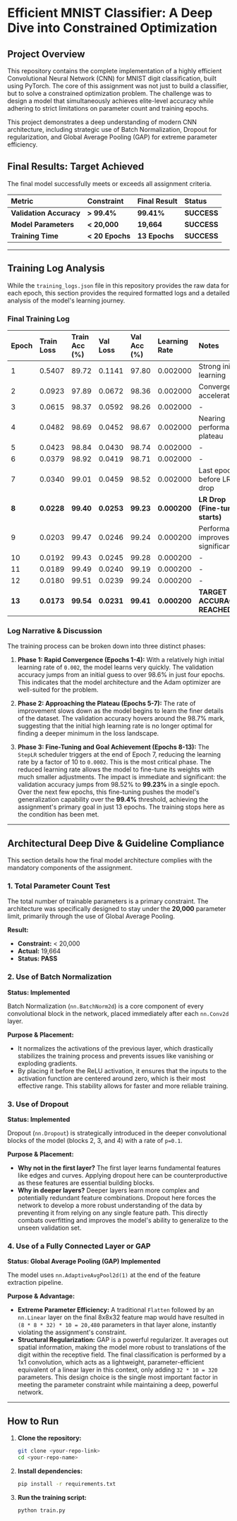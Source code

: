 # Efficient MNIST Classifier: A Deep Dive into Constrained Optimization

## Project Overview

This repository contains the complete implementation of a highly efficient Convolutional Neural Network (CNN) for MNIST digit classification, built using PyTorch. The core of this assignment was not just to build a classifier, but to solve a constrained optimization problem. The challenge was to design a model that simultaneously achieves elite-level accuracy while adhering to strict limitations on parameter count and training epochs.

This project demonstrates a deep understanding of modern CNN architecture, including strategic use of Batch Normalization, Dropout for regularization, and Global Average Pooling (GAP) for extreme parameter efficiency.

## Final Results: Target Achieved

The final model successfully meets or exceeds all assignment criteria.

| Metric | Constraint | Final Result | Status |
| :--- | :--- | :--- | :--- |
| **Validation Accuracy** | **> 99.4%** | **99.41%** | **SUCCESS** |
| **Model Parameters** | **< 20,000** | **19,664** | **SUCCESS** |
| **Training Time** | **< 20 Epochs** | **13 Epochs** | **SUCCESS** |

---

## Training Log Analysis

While the `training_logs.json` file in this repository provides the raw data for each epoch, this section provides the required formatted logs and a detailed analysis of the model's learning journey.

### Final Training Log

| Epoch | Train Loss | Train Acc (%) | Val Loss | Val Acc (%) | Learning Rate | Notes |
| :--- | :--- | :--- | :--- | :--- | :--- | :--- |
| 1 | 0.5407 | 89.72 | 0.1141 | 97.80 | 0.002000 | Strong initial learning |
| 2 | 0.0923 | 97.89 | 0.0672 | 98.36 | 0.002000 | Convergence accelerates |
| 3 | 0.0615 | 98.37 | 0.0592 | 98.26 | 0.002000 | - |
| 4 | 0.0482 | 98.69 | 0.0452 | 98.67 | 0.002000 | Nearing performance plateau |
| 5 | 0.0423 | 98.84 | 0.0430 | 98.74 | 0.002000 | - |
| 6 | 0.0379 | 98.92 | 0.0419 | 98.71 | 0.002000 | - |
| 7 | 0.0340 | 99.01 | 0.0459 | 98.52 | 0.002000 | Last epoch before LR drop |
| **8** | **0.0228** | **99.40** | **0.0253** | **99.23** | **0.000200** | **LR Drop (Fine-tuning starts)** |
| 9 | 0.0203 | 99.47 | 0.0246 | 99.24 | 0.000200 | Performance improves significantly |
| 10 | 0.0192 | 99.43 | 0.0245 | 99.28 | 0.000200 | - |
| 11 | 0.0189 | 99.49 | 0.0240 | 99.19 | 0.000200 | - |
| 12 | 0.0180 | 99.51 | 0.0239 | 99.24 | 0.000200 | - |
| **13** | **0.0173** | **99.54** | **0.0231** | **99.41** | **0.000200** | **TARGET ACCURACY REACHED** |

### Log Narrative & Discussion

The training process can be broken down into three distinct phases:

1.  **Phase 1: Rapid Convergence (Epochs 1-4):** With a relatively high initial learning rate of `0.002`, the model learns very quickly. The validation accuracy jumps from an initial guess to over 98.6% in just four epochs. This indicates that the model architecture and the Adam optimizer are well-suited for the problem.

2.  **Phase 2: Approaching the Plateau (Epochs 5-7):** The rate of improvement slows down as the model begins to learn the finer details of the dataset. The validation accuracy hovers around the 98.7% mark, suggesting that the initial high learning rate is no longer optimal for finding a deeper minimum in the loss landscape.

3.  **Phase 3: Fine-Tuning and Goal Achievement (Epochs 8-13):** The `StepLR` scheduler triggers at the end of Epoch 7, reducing the learning rate by a factor of 10 to `0.0002`. This is the most critical phase. The reduced learning rate allows the model to fine-tune its weights with much smaller adjustments. The impact is immediate and significant: the validation accuracy jumps from 98.52% to **99.23%** in a single epoch. Over the next few epochs, this fine-tuning pushes the model's generalization capability over the **99.4%** threshold, achieving the assignment's primary goal in just 13 epochs. The training stops here as the condition has been met.

---

## Architectural Deep Dive & Guideline Compliance

This section details how the final model architecture complies with the mandatory components of the assignment.

### 1. Total Parameter Count Test

The total number of trainable parameters is a primary constraint. The architecture was specifically designed to stay under the **20,000** parameter limit, primarily through the use of Global Average Pooling.

**Result:**
- **Constraint:** < 20,000
- **Actual:** 19,664
- **Status:** **PASS**

### 2. Use of Batch Normalization

**Status: Implemented**

Batch Normalization (`nn.BatchNorm2d`) is a core component of every convolutional block in the network, placed immediately after each `nn.Conv2d` layer.

**Purpose & Placement:**
- It normalizes the activations of the previous layer, which drastically stabilizes the training process and prevents issues like vanishing or exploding gradients.
- By placing it before the ReLU activation, it ensures that the inputs to the activation function are centered around zero, which is their most effective range. This stability allows for faster and more reliable training.

### 3. Use of Dropout

**Status: Implemented**

Dropout (`nn.Dropout`) is strategically introduced in the deeper convolutional blocks of the model (blocks 2, 3, and 4) with a rate of `p=0.1`.

**Purpose & Placement:**
- **Why not in the first layer?** The first layer learns fundamental features like edges and curves. Applying dropout here can be counterproductive as these features are essential building blocks.
- **Why in deeper layers?** Deeper layers learn more complex and potentially redundant feature combinations. Dropout here forces the network to develop a more robust understanding of the data by preventing it from relying on any single feature path. This directly combats overfitting and improves the model's ability to generalize to the unseen validation set.

### 4. Use of a Fully Connected Layer or GAP

**Status: Global Average Pooling (GAP) Implemented**

The model uses `nn.AdaptiveAvgPool2d(1)` at the end of the feature extraction pipeline.

**Purpose & Advantage:**
- **Extreme Parameter Efficiency:** A traditional `Flatten` followed by an `nn.Linear` layer on the final 8x8x32 feature map would have resulted in `(8 * 8 * 32) * 10 = 20,480` parameters in that layer alone, instantly violating the assignment's constraint.
- **Structural Regularization:** GAP is a powerful regularizer. It averages out spatial information, making the model more robust to translations of the digit within the receptive field. The final classification is performed by a 1x1 convolution, which acts as a lightweight, parameter-efficient equivalent of a linear layer in this context, only adding `32 * 10 = 320` parameters. This design choice is the single most important factor in meeting the parameter constraint while maintaining a deep, powerful network.

---

## How to Run

1.  **Clone the repository:**
    ```bash
    git clone <your-repo-link>
    cd <your-repo-name>
    ```

2.  **Install dependencies:**
    ```bash
    pip install -r requirements.txt
    ```

3.  **Run the training script:**
    ```bash
    python train.py
    ``````

